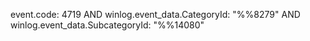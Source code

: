 event.code: 4719 AND winlog.event_data.CategoryId: "%%8279" AND winlog.event_data.SubcategoryId: "%%14080"
